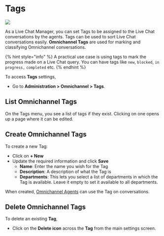# Tags

![](<../../.gitbook/assets/2021-06-10\_22-31-38 (3) (3) (3) (3) (3) (3) (3) (3) (3) (2) (3) (1) (1) (1) (1) (2) (1) (36).jpg>)

As a Live Chat Manager, you can set Tags to be assigned to the Live Chat conversations by the agents. Tags can be used to sort Live Chat conversations easily. **Omnichannel Tags** are used for marking and classifying Omnichannel conversations.

{% hint style="info" %}
A practical use case is using tags to mark the progress made on a Live Chat query. You can have tags like `new`, `blocked`, `in progress,` `completed` etc.
{% endhint %}

To access **Tags** settings,&#x20;

* Go to **Administration > Omnichannel > Tags**.

## List Omnichannel Tags

On the Tags menu, you see a list of tags if they exist. Clicking on one opens up a page where it can be edited.

## Create Omnichannel Tags

To create a new Tag:

* Click on **+ New**
* Update the required information and click **Save**
  * **Name**: Enter the name you wish for the Tag
  * **Description**: A description of what the Tag is
  * **Departments**: This lets you select a list of departments in which the Tag is available. Leave it empty to set it available to all departments.

When created, [Omnichannel Agents](agents.md) can use the Tag on conversations.

## Delete Omnichannel Tags

To delete an existing **Tag**,&#x20;

* Click on the **Delete icon** across the **Tag** from the main settings screen.
